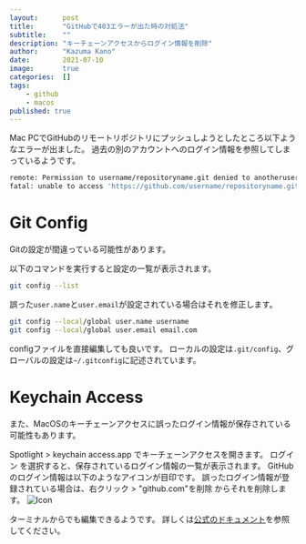```yaml
---
layout:      post
title:       "GitHubで403エラーが出た時の対処法"
subtitle:    ""
description: "キーチェーンアクセスからログイン情報を削除"
author:      "Kazuma Kano"
date:        2021-07-10
image:       true
categories:  []
tags:
    - github
    - macos
published: true
---
```


Mac PCでGitHubのリモートリポジトリにプッシュしようとしたところ以下ようなエラーが出ました。
過去の別のアカウントへのログイン情報を参照してしまっているようです。
```sh
remote: Permission to username/repositoryname.git denied to anotherusername.
fatal: unable to access 'https://github.com/username/repositoryname.git/': The requested URL returned error: 403
```

# Git Config
Gitの設定が間違っている可能性があります。

以下のコマンドを実行すると設定の一覧が表示されます。
```sh
git config --list
```

誤った`user.name`と`user.email`が設定されている場合はそれを修正します。
```sh
git config --local/global user.name username
git config --local/global user.email email.com
```

configファイルを直接編集しても良いです。
ローカルの設定は`.git/config`、グローバルの設定は`~/.gitconfig`に記述されています。

# Keychain Access
また、MacOSのキーチェーンアクセスに誤ったログイン情報が保存されている可能性もあります。

Spotlight > keychain access.app でキーチェーンアクセスを開きます。
ログイン を選択すると、保存されているログイン情報の一覧が表示されます。
GitHubのログイン情報は以下のようなアイコンが目印です。
誤ったログイン情報が登録されている場合は、右クリック > "github.com"を削除 からそれを削除します。
![Icon](../../img/post-20210710-03.png)

ターミナルからでも編集できるようです。
詳しくは[公式のドキュメント](https://docs.github.com/ja/github/getting-started-with-github/getting-started-with-git/updating-credentials-from-the-macos-keychain)を参照してください。
